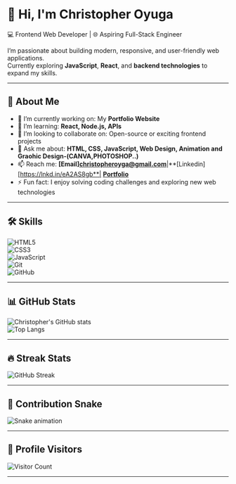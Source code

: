 # 👋 Hi, I'm Christopher Oyuga  

💻 Frontend Web Developer | 🌐 Aspiring Full-Stack Engineer  

I’m passionate about building modern, responsive, and user-friendly web applications.  
Currently exploring **JavaScript**, **React**, and **backend technologies** to expand my skills.  

---

## 🚀 About Me  
- 🔭 I’m currently working on: My **Portfolio Website**  
- 🌱 I’m learning: **React, Node.js, APIs**  
- 👯 I’m looking to collaborate on: Open-source or exciting frontend projects  
- 💬 Ask me about: **HTML, CSS, JavaScript, Web Design, Animation and Graohic Design-(CANVA,PHOTOSHOP..)**  
- 📫 Reach me:  **[Email]christopheroyga@gmail.com**|**[Linkedin][https://lnkd.in/eA2AS8gb**| **[Portfolio](https://christopherportfolio-dun.vercel.app/)**  
- ⚡ Fun fact: I enjoy solving coding challenges and exploring new web technologies  

---

## 🛠️ Skills  
![HTML5](https://img.shields.io/badge/HTML5-E34F26?style=for-the-badge&logo=html5&logoColor=white)  
![CSS3](https://img.shields.io/badge/CSS3-1572B6?style=for-the-badge&logo=css3&logoColor=white)  
![JavaScript](https://img.shields.io/badge/JavaScript-F7DF1E?style=for-the-badge&logo=javascript&logoColor=black)  
![Git](https://img.shields.io/badge/Git-F05032?style=for-the-badge&logo=git&logoColor=white)  
![GitHub](https://img.shields.io/badge/GitHub-181717?style=for-the-badge&logo=github&logoColor=white)  

---

## 📊 GitHub Stats  
![Christopher's GitHub stats](https://github-readme-stats.vercel.app/api?username=christopher-oyuga&show_icons=true&theme=tokyonight)  
![Top Langs](https://github-readme-stats.vercel.app/api/top-langs/?username=christopher-oyuga&layout=compact&theme=tokyonight)  

---

## 🔥 Streak Stats
![GitHub Streak](https://github-readme-streak-stats.herokuapp.com/?user=christopher-oyuga&theme=tokyonight&hide_border=true)

---

## 🐍 Contribution Snake
![Snake animation](https://github.com/christopher-oyuga/Christopher-Oyuga/blob/main/output/github-contribution-grid-snake.svg)

---

## 👀 Profile Visitors
![Visitor Count](https://komarev.com/ghpvc/?username=christopher-oyuga&style=for-the-badge)

---

